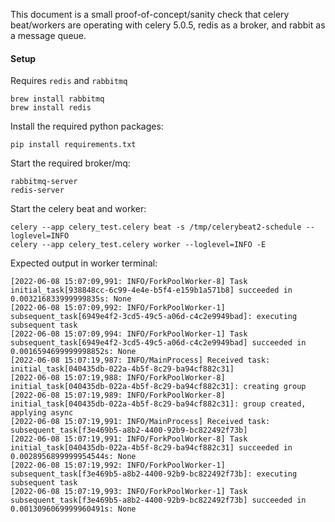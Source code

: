 This document is a small proof-of-concept/sanity check that celery beat/workers are operating with celery 5.0.5, redis as a broker, and rabbit as a message queue.

#### Setup

Requires `redis` and `rabbitmq`

```
brew install rabbitmq
brew install redis
```

Install the required python packages:
```
pip install requirements.txt
```

Start the required broker/mq:
```
rabbitmq-server
redis-server
```

Start the celery beat and worker:
```
celery --app celery_test.celery beat -s /tmp/celerybeat2-schedule --loglevel=INFO
celery --app celery_test.celery worker --loglevel=INFO -E
```

Expected output in worker terminal:
```
[2022-06-08 15:07:09,991: INFO/ForkPoolWorker-8] Task initial_task[938848cc-6c99-4e4e-b5f4-e159b1a571b8] succeeded in 0.003216833999999835s: None
[2022-06-08 15:07:09,992: INFO/ForkPoolWorker-1] subsequent_task[6949e4f2-3cd5-49c5-a06d-c4c2e9949bad]: executing subsequent task
[2022-06-08 15:07:09,994: INFO/ForkPoolWorker-1] Task subsequent_task[6949e4f2-3cd5-49c5-a06d-c4c2e9949bad] succeeded in 0.0016594699999998852s: None
[2022-06-08 15:07:19,987: INFO/MainProcess] Received task: initial_task[040435db-022a-4b5f-8c29-ba94cf882c31]
[2022-06-08 15:07:19,988: INFO/ForkPoolWorker-8] initial_task[040435db-022a-4b5f-8c29-ba94cf882c31]: creating group
[2022-06-08 15:07:19,989: INFO/ForkPoolWorker-8] initial_task[040435db-022a-4b5f-8c29-ba94cf882c31]: group created, applying async
[2022-06-08 15:07:19,991: INFO/MainProcess] Received task: subsequent_task[f3e469b5-a8b2-4400-92b9-bc822492f73b]
[2022-06-08 15:07:19,991: INFO/ForkPoolWorker-8] Task initial_task[040435db-022a-4b5f-8c29-ba94cf882c31] succeeded in 0.0028956899999954544s: None
[2022-06-08 15:07:19,992: INFO/ForkPoolWorker-1] subsequent_task[f3e469b5-a8b2-4400-92b9-bc822492f73b]: executing subsequent task
[2022-06-08 15:07:19,993: INFO/ForkPoolWorker-1] Task subsequent_task[f3e469b5-a8b2-4400-92b9-bc822492f73b] succeeded in 0.0013096069999960491s: None
```

